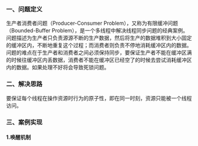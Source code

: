 ### 一、问题定义

生产者消费者问题（Producer-Consumer Problem），又称为有限缓冲问题（Bounded-Buffer Problem），是一个多线程中解决线程同步问题的经典案例。问题描述为生产者只负责源源不断的生产数据，然后将生产的数据堆积到大小固定的缓冲区内，不断地重复这个过程；而消费者则负责不停地消耗缓冲区内的数据。问题的难点在于生产者和消费者之间必须保持同步，要保证生产者不能在缓冲区满的时候往缓冲区内丢数据，消费者不能在缓冲区已经空了的时候去尝试消耗缓冲区内的数据。如果处理不好将会导致死锁问题。

### 二、解决思路

要保证每个线程在操作资源时行为的原子性，即在同一时刻，资源只能被一个线程访问。

### 三、案例实现

#### 1.唤醒机制



